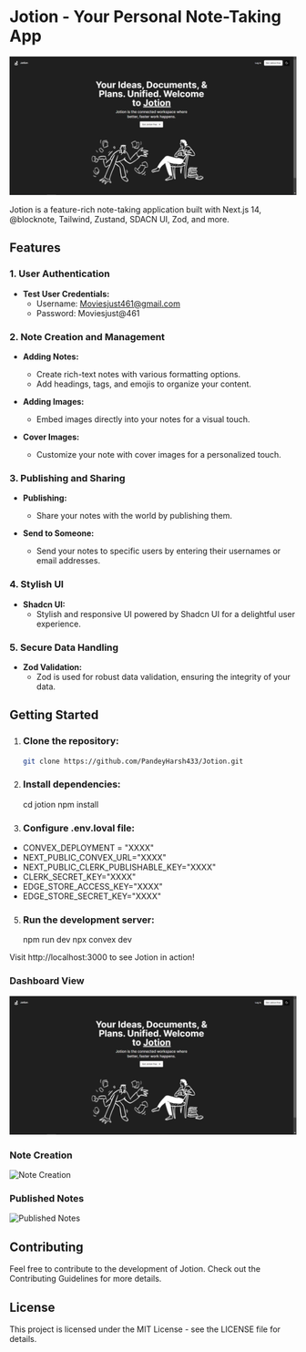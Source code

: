 # Jotion - Your Personal Note-Taking App

![Jotion Preview](https://raw.githubusercontent.com/PandeyHarsh433/images/master/Screenshot%20(186).png)

Jotion is a feature-rich note-taking application built with Next.js 14, @blocknote, Tailwind, Zustand, SDACN UI, Zod, and more.

## Features

### 1. User Authentication

- **Test User Credentials:**
  - Username: Moviesjust461@gmail.com
  - Password: Moviesjust@461

### 2. Note Creation and Management

- **Adding Notes:**
  - Create rich-text notes with various formatting options.
  - Add headings, tags, and emojis to organize your content.

- **Adding Images:**
  - Embed images directly into your notes for a visual touch.

- **Cover Images:**
  - Customize your note with cover images for a personalized touch.

### 3. Publishing and Sharing

- **Publishing:**
  - Share your notes with the world by publishing them.

- **Send to Someone:**
  - Send your notes to specific users by entering their usernames or email addresses.

### 4. Stylish UI

- **Shadcn UI:**
  - Stylish and responsive UI powered by Shadcn UI for a delightful user experience.

### 5. Secure Data Handling

- **Zod Validation:**
  - Zod is used for robust data validation, ensuring the integrity of your data.

## Getting Started

1. ### Clone the repository:

   ```bash
   git clone https://github.com/PandeyHarsh433/Jotion.git

2. ### Install dependencies:
   cd jotion
   npm install

3. ### Configure .env.loval file:
-  CONVEX_DEPLOYMENT = "XXXX"
-  NEXT_PUBLIC_CONVEX_URL="XXXX"
-  NEXT_PUBLIC_CLERK_PUBLISHABLE_KEY="XXXX"
-  CLERK_SECRET_KEY="XXXX"
-  EDGE_STORE_ACCESS_KEY="XXXX"
-  EDGE_STORE_SECRET_KEY="XXXX"


5. ### Run the development server:
   npm run dev
   npx convex dev

Visit http://localhost:3000 to see Jotion in action!

### Dashboard View
![Dashboard View](https://raw.githubusercontent.com/PandeyHarsh433/images/master/Screenshot%20(186).png)

### Note Creation
![Note Creation](https://github.com/PandeyHarsh433/images/blob/master/Screenshot%20(187).png)

### Published Notes
![Published Notes](https://raw.githubusercontent.com/PandeyHarsh433/images/master/image2.png)


## Contributing
Feel free to contribute to the development of Jotion. Check out the Contributing Guidelines for more details.

## License
This project is licensed under the MIT License - see the LICENSE file for details.

